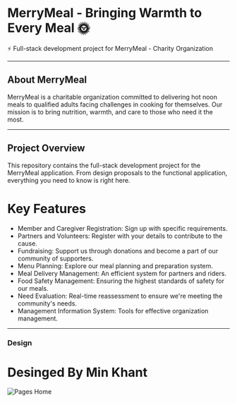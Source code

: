 # MerryMeal - Bringing Warmth to Every Meal 🌞

⚡ Full-stack development project for MerryMeal - Charity Organization

---

## About MerryMeal

MerryMeal is a charitable organization committed to delivering hot noon meals to qualified adults facing challenges in cooking for themselves. Our mission is to bring nutrition, warmth, and care to those who need it the most.

---

## Project Overview

This repository contains the full-stack development project for the MerryMeal application. From design proposals to the functional application, everything you need to know is right here.

# Key Features

- Member and Caregiver Registration: Sign up with specific requirements.
- Partners and Volunteers: Register with your details to contribute to the cause.
- Fundraising: Support us through donations and become a part of our community of supporters.
- Menu Planning: Explore our meal planning and preparation system.
- Meal Delivery Management: An efficient system for partners and riders.
- Food Safety Management: Ensuring the highest standards of safety for our meals.
- Need Evaluation: Real-time reassessment to ensure we're meeting the community's needs.
- Management Information System: Tools for effective organization management.

---

### Design

# Desinged By Min Khant

![Pages Home](https://github.com/Rayy-007/meals-on-wheel-project/assets/113674028/3b6a1285-e6b2-432b-81cc-57c220643d08)

